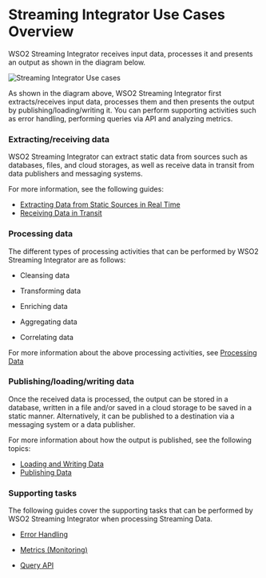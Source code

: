 # Streaming Integrator Use Cases Overview

WSO2 Streaming Integrator receives input data, processes it and presents an output as shown in the diagram below.

![Streaming Integrator Use cases]({{base_path}}/assets/img/streaming/use-cases-overview/use-cases-overview.png)

As shown in the diagram above, WSO2 Streaming Integrator first extracts/receives input data, processes them and then presents the output by publishing/loading/writing it. You can perform supporting activities such as error handling, performing queries via API and analyzing metrics.

### Extracting/receiving data

WSO2 Streaming Integrator can extract static data from sources such as databases, files, and cloud storages, as well as receive data in transit from data publishers and messaging systems.

For more information, see the following guides:

- [Extracting Data from Static Sources in Real Time]({{base_path}}/use-cases/streaming-usecase/extracting-data-from-static-sources-in-real-time)
- [Receiving Data in Transit]({{base_path}}/use-cases/streaming-usecase/receiving-data-in-transit)

### Processing data

The different types of processing activities that can be performed by WSO2 Streaming Integrator are as follows:

 - Cleansing data
 
 - Transforming data
 
 - Enriching data
 
 - Aggregating data
 
 - Correlating data
 
For more information about the above processing activities, see [Processing Data]({{base_path}}/use-cases/streaming-usecase/processing-data)


### Publishing/loading/writing data

Once the received data is processed, the output can be stored in a database, written in a file and/or saved in a cloud storage to be saved in a static manner. Alternatively, it can be published to a destination via a messaging system or a data publisher.

For more information about how the output is published, see the following topics:

- [Loading and Writing Data]({{base_path}}/use-cases/streaming-usecase/loading-and-writing-date)
- [Publishing Data]({{base_path}}/use-cases/streaming-usecase/publishing-data-to-event-stream-consumers)


### Supporting tasks

The following guides cover the supporting tasks that can be performed by WSO2 Streaming Integrator when processing Streaming Data.

- [Error Handling]({{base_path}}/use-cases/streaming-usecase/handling-errors)

- [Metrics (Monitoring)]({{base_path}}/observe/streaming-integrator/setting-up-si-statistics-dashboards/)

- [Query API]({{base_path}}/develop/streaming-apps/store-apis)
 